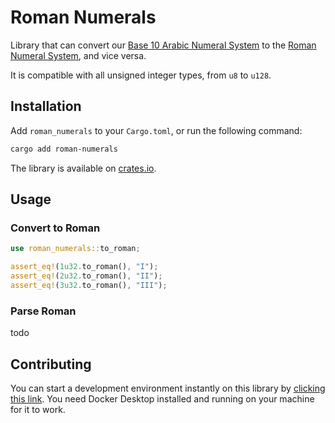 # Roman Numerals

Library that can convert our [Base 10 Arabic Numeral System](https://en.wikipedia.org/wiki/Hindu–Arabic_numeral_system) to the [Roman Numeral System](https://en.wikipedia.org/wiki/Roman_numerals), and vice versa.

It is compatible with all unsigned integer types, from `u8` to `u128`.

## Installation

Add `roman_numerals` to your `Cargo.toml`, or run the following command:

```bash
cargo add roman-numerals
```

The library is available on [crates.io](https://crates.io/crates/roman_numerals).

## Usage

### Convert to Roman

```rust
use roman_numerals::to_roman;

assert_eq!(1u32.to_roman(), "I");
assert_eq!(2u32.to_roman(), "II");
assert_eq!(3u32.to_roman(), "III");
```

### Parse Roman

todo

## Contributing

You can start a development environment instantly on this library by [clicking this link](https://open.docker.com/dashboard/dev-envs?url=https://github.com/ferdinandkeller/roman-numerals-rs). You need Docker Desktop installed and running on your machine for it to work.